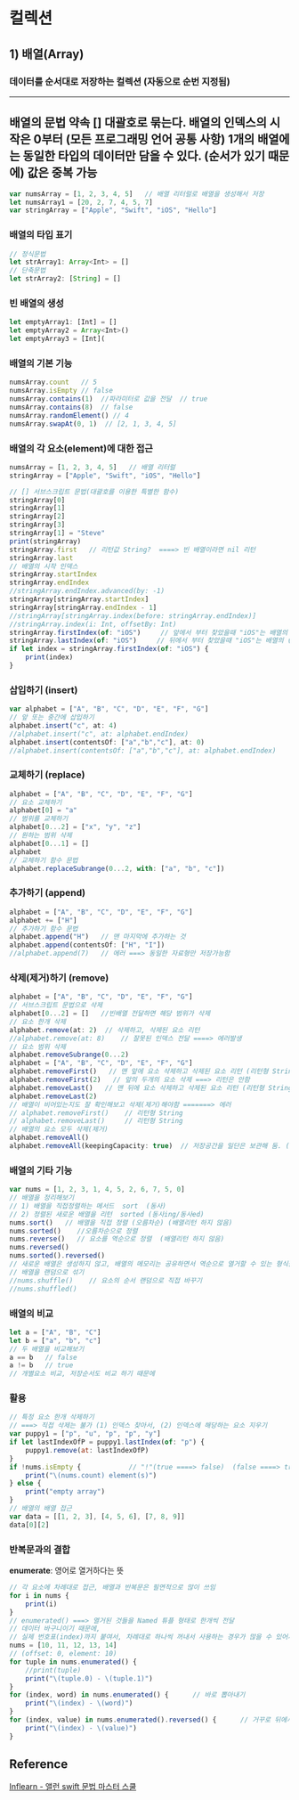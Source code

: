 # 컬렉션
## 1) 배열(Array)
### 데이터를 순서대로 저장하는 컬렉션 (자동으로 순번 지정됨)
---
 배열의 문법 약속
 [] 대괄호로 묶는다. 배열의 인덱스의 시작은 0부터 (모든 프로그래밍 언어 공통 사항)
 1개의 배열에는 동일한 타입의 데이터만 담을 수 있다.
 (순서가 있기 때문에) 값은 중복 가능
---
```javascript
var numsArray = [1, 2, 3, 4, 5]   // 배열 리터럴로 배열을 생성해서 저장
let numsArray1 = [20, 2, 7, 4, 5, 7]
var stringArray = ["Apple", "Swift", "iOS", "Hello"]
```
### 배열의 타입 표기
```javascript
// 정식문법
let strArray1: Array<Int> = []
// 단축문법
let strArray2: [String] = []
```
### 빈 배열의 생성
```javascript
let emptyArray1: [Int] = []
let emptyArray2 = Array<Int>()
let emptyArray3 = [Int](
```
### 배열의 기본 기능
```javascript
numsArray.count   // 5
numsArray.isEmpty // false
numsArray.contains(1)  //파라미터로 값을 전달  // true
numsArray.contains(8)  // false
numsArray.randomElement() // 4
numsArray.swapAt(0, 1)  // [2, 1, 3, 4, 5]
```
### 배열의 각 요소(element)에 대한 접근
```javascript
numsArray = [1, 2, 3, 4, 5]   // 배열 리터럴
stringArray = ["Apple", "Swift", "iOS", "Hello"]

// [] 서브스크립트 문법(대괄호를 이용한 특별한 함수)
stringArray[0]
stringArray[1]
stringArray[2]
stringArray[3]
stringArray[1] = "Steve"
print(stringArray)
stringArray.first   // 리턴값 String?  ====> 빈 배열이라면 nil 리턴
stringArray.last
// 배열의 시작 인덱스
stringArray.startIndex
stringArray.endIndex
//stringArray.endIndex.advanced(by: -1)
stringArray[stringArray.startIndex]
stringArray[stringArray.endIndex - 1]
//stringArray[stringArray.index(before: stringArray.endIndex)]
//stringArray.index(i: Int, offsetBy: Int)
stringArray.firstIndex(of: "iOS")     // 앞에서 부터 찾았을때 "iOS"는 배열의 (앞에서부터) 몇번째
stringArray.lastIndex(of: "iOS")     // 뒤에서 부터 찾았을때 "iOS"는 배열의 (앞에서부터) 몇번째
if let index = stringArray.firstIndex(of: "iOS") {
    print(index)
}
```
### 삽입하기 (insert)
```javascript
var alphabet = ["A", "B", "C", "D", "E", "F", "G"]
// 앞 또는 중간에 삽입하기
alphabet.insert("c", at: 4)
//alphabet.insert("c", at: alphabet.endIndex)
alphabet.insert(contentsOf: ["a","b","c"], at: 0)
//alphabet.insert(contentsOf: ["a","b","c"], at: alphabet.endIndex)
```
### 교체하기 (replace)
```javascript
alphabet = ["A", "B", "C", "D", "E", "F", "G"]
// 요소 교체하기
alphabet[0] = "a"
// 범위를 교체하기
alphabet[0...2] = ["x", "y", "z"]
// 원하는 범위 삭제
alphabet[0...1] = []
alphabet
// 교체하기 함수 문법
alphabet.replaceSubrange(0...2, with: ["a", "b", "c"])
```
### 추가하기 (append)
```javascript
alphabet = ["A", "B", "C", "D", "E", "F", "G"]
alphabet += ["H"]
// 추가하기 함수 문법
alphabet.append("H")   // 맨 마지막에 추가하는 것
alphabet.append(contentsOf: ["H", "I"])
//alphabet.append(7)   // 에러 ===> 동일한 자료형만 저장가능함
```
### 삭제(제거)하기 (remove)
```javascript
alphabet = ["A", "B", "C", "D", "E", "F", "G"]
// 서브스크립트 문법으로 삭제
alphabet[0...2] = []   //빈배열 전달하면 해당 범위가 삭제
// 요소 한개 삭제
alphabet.remove(at: 2)  // 삭제하고, 삭제된 요소 리턴
//alphabet.remove(at: 8)    // 잘못된 인덱스 전달 ====> 에러발생
// 요소 범위 삭제
alphabet.removeSubrange(0...2)
alphabet = ["A", "B", "C", "D", "E", "F", "G"]
alphabet.removeFirst()   // 맨 앞에 요소 삭제하고 삭제된 요소 리턴 (리턴형 String)
alphabet.removeFirst(2)   // 앞의 두개의 요소 삭제 ===> 리턴은 안함
alphabet.removeLast()   // 맨 뒤에 요소 삭제하고 삭제된 요소 리턴 (리턴형 String)
alphabet.removeLast(2)
// 배열이 비어있는지도 잘 확인해보고 삭제(제거)해야함 =======> 에러
// alphabet.removeFirst()    // 리턴형 String
// alphabet.removeLast()     // 리턴형 String
// 배열의 요소 모두 삭제(제거)
alphabet.removeAll()
alphabet.removeAll(keepingCapacity: true)  // 저장공간을 일단은 보관해 둠. (안의 데이터만 일단 날림)
```
### 배열의 기타 기능
```javascript
var nums = [1, 2, 3, 1, 4, 5, 2, 6, 7, 5, 0]
// 배열을 정리해보기
// 1) 배열을 직접정렬하는 메서드  sort  (동사)
// 2) 정렬된 새로운 배열을 리턴  sorted (동사ing/동사ed)
nums.sort()   // 배열을 직접 정렬 (오름차순) (배열리턴 하지 않음)
nums.sorted()    //오름차순으로 정렬
nums.reverse()   // 요소를 역순으로 정렬  (배열리턴 하지 않음)
nums.reversed()
nums.sorted().reversed()
// 새로운 배열은 생성하지 않고, 배열의 메모리는 공유하면서 역순으로 열거할 수 있는 형식을 리턴
// 배열을 랜덤으로 섞기
//nums.shuffle()    // 요소의 순서 랜덤으로 직접 바꾸기
//nums.shuffled()
```
### 배열의 비교
```javascript
let a = ["A", "B", "C"]
let b = ["a", "b", "c"]
// 두 배열을 비교해보기
a == b   // false
a != b   // true
// 개별요소 비교, 저장순서도 비교 하기 때문에
```
### 활용
```javascript
// 특정 요소 한개 삭제하기
// ===> 직접 삭제는 불가 (1) 인덱스 찾아서, (2) 인덱스에 해당하는 요소 지우기
var puppy1 = ["p", "u", "p", "p", "y"]
if let lastIndexOfP = puppy1.lastIndex(of: "p") {
    puppy1.remove(at: lastIndexOfP)
}
if !nums.isEmpty {            // "!"(true ====> false)  (false ====> true)
    print("\(nums.count) element(s)")
} else {
    print("empty array")
}
// 배열의 배열 접근
var data = [[1, 2, 3], [4, 5, 6], [7, 8, 9]]
data[0][2]
```
### 반복문과의 결합
**enumerate**: 영어로 열거하다는 뜻
```javascript
// 각 요소에 차례대로 접근, 배열과 반복문은 필연적으로 많이 쓰임
for i in nums {
    print(i)
}
// enumerated() ===> 열거된 것들을 Named 튜플 형태로 한개씩 전달
// 데이터 바구니이기 때문에,
// 실제 번호표(index)까지 붙여서, 차례대로 하나씩 꺼내서 사용하는 경우가 많을 수 있어서 아래처럼 활용 가능
nums = [10, 11, 12, 13, 14]
// (offset: 0, element: 10)
for tuple in nums.enumerated() {
    //print(tuple)
    print("\(tuple.0) - \(tuple.1)")
}
for (index, word) in nums.enumerated() {      // 바로 뽑아내기
    print("\(index) - \(word)")
}
for (index, value) in nums.enumerated().reversed() {      // 거꾸로 뒤에서 부터
    print("\(index) - \(value)")
}
```
## Reference
[Inflearn - 앨런 swift 문법 마스터 스쿨](https://www.inflearn.com/course/%EC%8A%A4%EC%9C%84%ED%94%84%ED%8A%B8-%EB%AC%B8%EB%B2%95-%EB%A7%88%EC%8A%A4%ED%84%B0-%EC%8A%A4%EC%BF%A8/dashboard)
